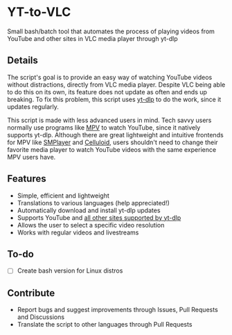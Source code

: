 # YT-to-VLC
Small bash/batch tool that automates the process of playing videos from YouTube and other sites in VLC media player through yt-dlp

## Details
The script's goal is to provide an easy way of watching YouTube videos without distractions, directly from VLC media player. Despite VLC being able to do this on its own, its feature does not update as often and ends up breaking. To fix this problem, this script uses [yt-dlp](https://github.com/yt-dlp/yt-dlp) to do the work, since it updates regularly.

This script is made with less advanced users in mind. Tech savvy users normally use programs like [MPV](https://github.com/mpv-player/mpv) to watch YouTube, since it natively supports yt-dlp. Although there are great lightweight and intuitive frontends for MPV like [SMPlayer](https://github.com/smplayer-dev/smplayer) and [Celluloid](https://github.com/celluloid-player/celluloid), users shouldn't need to change their favorite media player to watch YouTube videos with the same experience MPV users have.

## Features
* Simple, efficient and lightweight
* Translations to various languages (help appreciated!)
* Automatically download and install yt-dlp updates
* Supports YouTube and [all other sites supported by yt-dlp](https://github.com/yt-dlp/yt-dlp/blob/master/supportedsites.md)
* Allows the user to select a specific video resolution
* Works with regular videos and livestreams

## To-do
- [ ] Create bash version for Linux distros

## Contribute
* Report bugs and suggest improvements through Issues, Pull Requests and Discussions
* Translate the script to other languages through Pull Requests
